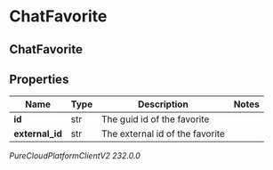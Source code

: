 # ChatFavorite

## ChatFavorite

## Properties

|Name | Type | Description | Notes|
|------------ | ------------- | ------------- | -------------|
| **id** | str | The guid id of the favorite | |
| **external_id** | str | The external id of the favorite | |



_PureCloudPlatformClientV2 232.0.0_
